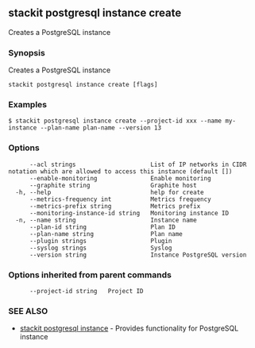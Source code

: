 ## stackit postgresql instance create

Creates a PostgreSQL instance

### Synopsis

Creates a PostgreSQL instance

```
stackit postgresql instance create [flags]
```

### Examples

```
$ stackit postgresql instance create --project-id xxx --name my-instance --plan-name plan-name --version 13
```

### Options

```
      --acl strings                     List of IP networks in CIDR notation which are allowed to access this instance (default [])
      --enable-monitoring               Enable monitoring
      --graphite string                 Graphite host
  -h, --help                            help for create
      --metrics-frequency int           Metrics frequency
      --metrics-prefix string           Metrics prefix
      --monitoring-instance-id string   Monitoring instance ID
  -n, --name string                     Instance name
      --plan-id string                  Plan ID
      --plan-name string                Plan name
      --plugin strings                  Plugin
      --syslog strings                  Syslog
      --version string                  Instance PostgreSQL version
```

### Options inherited from parent commands

```
      --project-id string   Project ID
```

### SEE ALSO

* [stackit postgresql instance](./stackit_postgresql_instance.md)	 - Provides functionality for PostgreSQL instance

